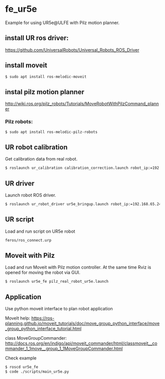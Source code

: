 # fe_ur5e
Example for using UR5e@ULFE with Pilz motion planner.

## install UR ros driver:

https://github.com/UniversalRobots/Universal_Robots_ROS_Driver

## install moveit

```bash
$ sudo apt install ros-melodic-moveit
```

## instal pilz motion planner

http://wiki.ros.org/pilz_robots/Tutorials/MoveRobotWithPilzCommand_planner

### Pilz robots:

```bash
$ sudo apt install ros-melodic-pilz-robots
```

## UR robot calibration
Get calibration data from real robot.

```bash
$ roslaunch ur_calibration calibration_correction.launch robot_ip:=192.168.65.244 target_filename:="${HOME}/catkin_ws_ur5e/src/ur/ur5e_fe/calib/ur5e_1_calibration.yaml"
```

## UR driver
Launch robot ROS driver.

```bash
$ roslaunch ur_robot_driver ur5e_bringup.launch robot_ip:=192.168.65.244 kinematics_config:=$(rospack find ur5e_fe)/calib/ur5e_1_calibration.yaml
```

## UR script
Load and run script on UR5e robot

```bash
feros/ros_connect.urp
```
## Moveit with Pilz 
Load and run Moveit with Pilz motion controller. At the same time Rviz is opened for moving the robot via GUI.

```bash
$ roslaunch ur5e_fe pilz_real_robot_ur5e.launch
```

## Application
Use python moveit interface to plan robot application

MoveIt help:
https://ros-planning.github.io/moveit_tutorials/doc/move_group_python_interface/move_group_python_interface_tutorial.html

class MoveGroupCommander:
http://docs.ros.org/en/indigo/api/moveit_commander/html/classmoveit__commander_1_1move__group_1_1MoveGroupCommander.html

Check example
```bash
$ roscd ur5e_fe
$ code ./scripts/main_ur5e.py
```



